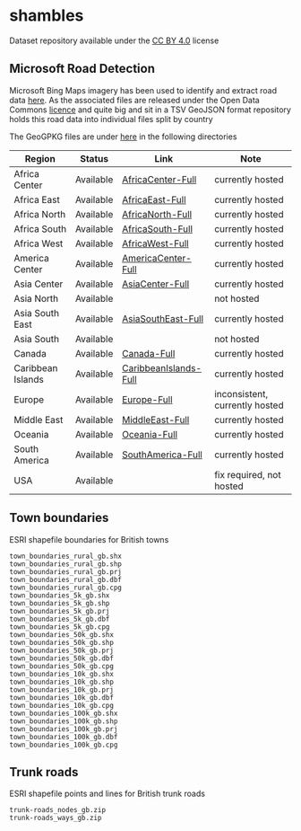 # shambles

Dataset repository available under the [CC BY 4.0](https://creativecommons.org/licenses/by/4.0/) license

## Microsoft Road Detection

Microsoft Bing Maps imagery has been used to identify and extract road data [here](https://github.com/microsoft/RoadDetections). As the associated files are released under the Open Data Commons [licence](https://opendatacommons.org/licenses/odbl/) and quite big and sit in a TSV GeoJSON format repository holds this road data into individual files split by country

The GeoGPKG files are under [here](https://github.com/anisotropi4/shambles/tree/main/transport-network) in the following directories

| Region | Status | Link |Note|
|--------|--------|------|----|
|Africa Center|Available|[AfricaCenter-Full](https://github.com/anisotropi4/shambles/tree/main/transport-network/AfricaCenter-Full)|currently hosted|
|Africa East|Available|[AfricaEast-Full](https://github.com/anisotropi4/shambles/tree/main/transport-network/AfricaEast-Full)|currently hosted|
|Africa North|Available|[AfricaNorth-Full](https://github.com/anisotropi4/shambles/tree/main/transport-network/AfricaNorth-Full)|currently hosted|
|Africa South|Available|[AfricaSouth-Full](https://github.com/anisotropi4/shambles/tree/main/transport-network/AfricaSouth-Full)|currently hosted|
|Africa West|Available|[AfricaWest-Full](https://github.com/anisotropi4/shambles/tree/main/transport-network/AfricaWest-Full)|currently hosted|
|America Center|Available|[AmericaCenter-Full](https://github.com/anisotropi4/shambles/tree/main/transport-network/AmericaCenter-Full)|currently hosted|
|Asia Center|Available|[AsiaCenter-Full](https://github.com/anisotropi4/shambles/tree/main/transport-network/AsiaCenter-Full)|currently hosted|
|Asia North|Available||not hosted|
|Asia South East|Available|[AsiaSouthEast-Full](https://github.com/anisotropi4/shambles/tree/main/transport-network/AsiaSouthEast-Full)|currently hosted|
|Asia South|Available||not hosted|
|Canada|Available|[Canada-Full](https://github.com/anisotropi4/shambles/tree/main/transport-network/Canada-Full)|currently hosted|
|Caribbean Islands|Available|[CaribbeanIslands-Full](https://github.com/anisotropi4/shambles/tree/main/transport-network/CaribbeanIslands-Full)|currently hosted|
|Europe|Available|[Europe-Full](https://github.com/anisotropi4/shambles/tree/main/transport-network/Europe-Full)|inconsistent, currently hosted|
|Middle East|Available|[MiddleEast-Full](https://github.com/anisotropi4/shambles/tree/main/transport-network/MiddleEast-Full)|currently hosted|
|Oceania|Available|[Oceania-Full](https://github.com/anisotropi4/shambles/tree/main/transport-network/Oceania-Full)|currently hosted|
|South America|Available|[SouthAmerica-Full](https://github.com/anisotropi4/shambles/tree/main/transport-network/SouthAmerica-Full)|currently hosted|
|USA|Available||fix required, not hosted|

## Town boundaries
ESRI shapefile boundaries for British towns

    town_boundaries_rural_gb.shx
    town_boundaries_rural_gb.shp
    town_boundaries_rural_gb.prj
    town_boundaries_rural_gb.dbf
    town_boundaries_rural_gb.cpg
    town_boundaries_5k_gb.shx
    town_boundaries_5k_gb.shp
    town_boundaries_5k_gb.prj
    town_boundaries_5k_gb.dbf
    town_boundaries_5k_gb.cpg
    town_boundaries_50k_gb.shx
    town_boundaries_50k_gb.shp
    town_boundaries_50k_gb.prj
    town_boundaries_50k_gb.dbf
    town_boundaries_50k_gb.cpg
    town_boundaries_10k_gb.shx
    town_boundaries_10k_gb.shp
    town_boundaries_10k_gb.prj
    town_boundaries_10k_gb.dbf
    town_boundaries_10k_gb.cpg
    town_boundaries_100k_gb.shx
    town_boundaries_100k_gb.shp
    town_boundaries_100k_gb.prj
    town_boundaries_100k_gb.dbf
    town_boundaries_100k_gb.cpg


## Trunk roads
ESRI shapefile points and lines for British trunk roads

    trunk-roads_nodes_gb.zip
    trunk-roads_ways_gb.zip
